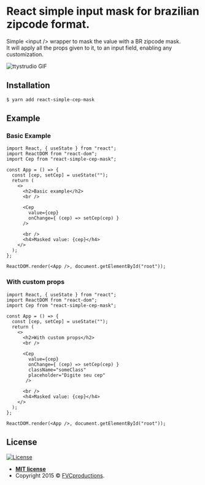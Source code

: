 # React simple input mask for brazilian zipcode format.

Simple \<input /> wrapper to mask the value with a BR zipcode mask. \
It will apply all the props given to it, to an input field, enabling any customization.

![ttystrudio GIF](https://imgur.com/uclg8Ad.gif)

## Installation

```shell
$ yarn add react-simple-cep-mask
```

## Example

### Basic Example

```JSX
import React, { useState } from "react";
import ReactDOM from "react-dom";
import Cep from "react-simple-cep-mask";

const App = () => {
  const [cep, setCep] = useState("");
  return (
    <>
      <h2>Basic example</h2>
      <br />

      <Cep
        value={cep}
        onChange={ (cep) => setCep(cep) }
      />

      <br />
      <h4>Masked value: {cep}</h4>
    </>
  );
};

ReactDOM.render(<App />, document.getElementById("root"));

```

### With custom props

```JSX
import React, { useState } from "react";
import ReactDOM from "react-dom";
import Cep from "react-simple-cep-mask";

const App = () => {
  const [cep, setCep] = useState("");
  return (
    <>
      <h2>With custom props</h2>
      <br />

      <Cep
        value={cep}
        onChange={ (cep) => setCep(cep) }
        className="someClass"
        placeholder="Digite seu cep"
       />

      <br />
      <h4>Masked value: {cep}</h4>
    </>
  );
};

ReactDOM.render(<App />, document.getElementById("root"));

```

## License

[![License](http://img.shields.io/:license-mit-blue.svg?style=flat-square)](http://badges.mit-license.org)

- **[MIT license](http://opensource.org/licenses/mit-license.php)**
- Copyright 2015 © <a href="http://fvcproductions.com" target="_blank">FVCproductions</a>.
